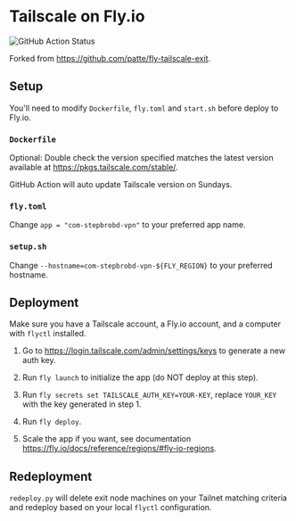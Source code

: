 # Tailscale on Fly.io

![GitHub Action Status](https://github.com/StepBroBD/Tailscale-on-Fly.io/actions/workflows/auto-update.yml/badge.svg)

Forked from <https://github.com/patte/fly-tailscale-exit>.

## Setup

You'll need to modify `Dockerfile`, `fly.toml` and `start.sh` before deploy to Fly.io.

### `Dockerfile`

Optional: Double check the version specified matches the latest version available at <https://pkgs.tailscale.com/stable/>.

GitHub Action will auto update Tailscale version on Sundays.

### `fly.toml`

Change `app = "com-stepbrobd-vpn"` to your preferred app name.

### `setup.sh`

Change `--hostname=com-stepbrobd-vpn-${FLY_REGION}` to your preferred hostname.

## Deployment

Make sure you have a Tailscale account, a Fly.io account, and a computer with `flyctl` installed.

1. Go to <https://login.tailscale.com/admin/settings/keys> to generate a new auth key.

2. Run `fly launch` to initialize the app (do NOT deploy at this step).

3. Run `fly secrets set TAILSCALE_AUTH_KEY=YOUR-KEY`, replace `YOUR_KEY` with the key generated in step 1.

4. Run `fly deploy`.

5. Scale the app if you want, see documentation <https://fly.io/docs/reference/regions/#fly-io-regions>.

## Redeployment

`redeploy.py` will delete exit node machines on your Tailnet matching criteria and redeploy based on your local `flyctl` configuration.
